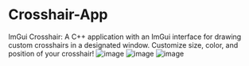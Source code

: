 # Crosshair-App
ImGui Crosshair: A C++ application with an ImGui interface for drawing custom crosshairs in a designated window. Customize size, color, and position of your crosshair!
![image](https://github.com/labyla/Crosshair-App/assets/102356819/bf954116-cb58-42d0-ad0b-5fd91df09208)
![image](https://github.com/labyla/Crosshair-App/assets/102356819/4d50854e-6ebf-4145-aadf-a4e0fca5ba98)
![image](https://github.com/labyla/Crosshair-App/assets/102356819/5abbb24b-9d73-47ec-88f3-297fe3c2b5fc)
